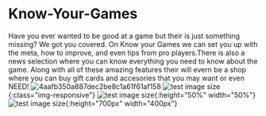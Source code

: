 # Know-Your-Games
Have you ever wanted to be good at a game but their is just something missing? We got you covered. On Know your Games we can set you up with the meta, how to improve, and even tips from pro players.There is also a news selection where you can know everything you need to know about the game. Along with all of these amazing features their will evern be a shop where you can buy gift cards and accesories that you may want or even NEED! 
![4aafb350a887dec2be8c1a61f61af158](https://user-images.githubusercontent.com/64328763/80289489-4f672480-8704-11ea-9bd0-ed3a12e36f50.jpg)
![test image size](/img/post-bg-2015.jpg){:class="img-responsive"}
![test image size](/img/post-bg-2015.jpg){:height="50%" width="50%"}
![test image size](/img/post-bg-2015.jpg){:height="700px" width="400px"}
